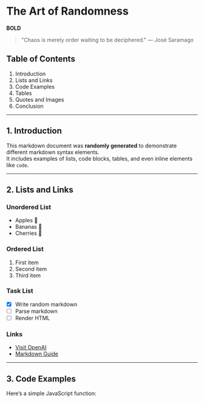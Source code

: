 # The Art of Randomness

**BOLD**

> "Chaos is merely order waiting to be deciphered." — José Saramago

## Table of Contents
1. Introduction
2. Lists and Links
3. Code Examples
4. Tables
5. Quotes and Images
6. Conclusion

---

## 1. Introduction

This markdown document was **randomly generated** to demonstrate different markdown syntax elements.  
It includes examples of lists, code blocks, tables, and even inline elements like `code`.

---

## 2. Lists and Links

### Unordered List
- Apples 🍎  
- Bananas 🍌  
- Cherries 🍒

### Ordered List
1. First item
2. Second item
3. Third item

### Task List
- [x] Write random markdown  
- [ ] Parse markdown  
- [ ] Render HTML  

### Links
- [Visit OpenAI](https://openai.com)
- [Markdown Guide](https://www.markdownguide.org/)

---

## 3. Code Examples

Here’s a simple JavaScript function:

